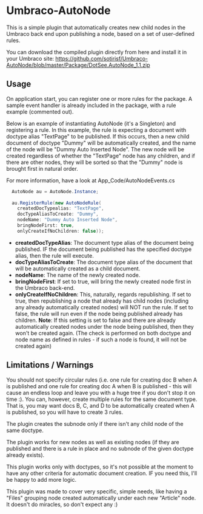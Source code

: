 # Umbraco-AutoNode
This is a simple plugin that automatically creates new child nodes in the Umbraco back end upon publishing a node, based on a set of user-defined rules.

You can download the compiled plugin directly from here and install it in your Umbraco site: https://github.com/sotirisf/Umbraco-AutoNode/blob/master/Package/DotSee.AutoNode_1.1.zip

## Usage
On application start, you can register one or more rules for the package. A sample event handler is already included in the package, with a rule example (commented out). 

Below is an example of instantiating AutoNode (it's a Singleton) and registering a rule. 
In this example, the rule is expecting a document with doctype alias "TextPage" to be published. 
If this occurs, then a new child document of doctype "Dummy" will be automatically created, and the name of the node will be "Dummy Auto Inserted Node". 
The new node will be created regardless of whether the "TextPage" node has any children, and if there are other nodes, they will be sorted so that the "Dummy" node is brought first in natural order.

For more information, have a look at App_Code/AutoNodeEvents.cs

```csharp
  AutoNode au = AutoNode.Instance;
  
  au.RegisterRule(new AutoNodeRule(
    createdDocTypealias: "TextPage",
    docTypeAliasToCreate: "Dummy",
    nodeName: "Dummy Auto Inserted Node",
    bringNodeFirst: true,
    onlyCreateIfNoChildren: false));
```

* **createdDocTypeAlias**: The document type alias of the document being published. IF the document being published has the specified doctype alias, then the rule will execute.
* **docTypeAliasToCreate**: The document type alias of the document that will be automatically created as a child document.
* **nodeName**: The name of the newly created node.
* **bringNodeFirst**: If set to true, will bring the newly created node first in the Umbraco back-end.
* **onlyCreateIfNoChildren**: This, naturally, regards republishing. If set to true, then republishing a node that already has child nodes (including any already automatically created nodes) will NOT run the rule. If set to false, the rule will run even if the node being published already has children. **Note**: If this setting is set to false and there are already automatically created nodes under the node being published, then they won't be created again. (The check is performed on both doctype and node name as defined in rules - if such a node is found, it will not be created again)

## Limitations / Warnings
You should not specify circular rules (i.e. one rule for creating doc B when A is published and one rule for creating doc A when B is published - this will cause an endless loop and leave you with a huge tree if you don't stop it on time :). You can, however, create multiple rules for the same document type. That is, you may want docs B, C, and D to be automatically created when A is published, so you will have to create 3 rules. 

The plugin creates the subnode only if there isn't any child node of the same doctype.

The plugin works for new nodes as well as existing nodes (if they are published and there is a rule in place and no subnode of the given doctype already exists).

This plugin works only with doctypes, so it's not possible at the moment to have any other criteria for automatic document creation. IF you need this, I'll be happy to add more logic.

This plugin was made to cover very specific, simple needs, like having a "Files" grouping node created automatically under each new "Article" node. It doesn't do miracles, so don't expect any :)

